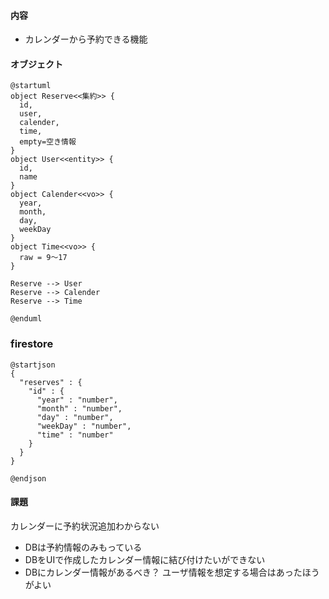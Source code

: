 #### 内容
- カレンダーから予約できる機能
  

#### オブジェクト 
```plantuml
@startuml
object Reserve<<集約>> {
  id,
  user,
  calender,
  time,
  empty=空き情報
}
object User<<entity>> {
  id,
  name
}
object Calender<<vo>> {
  year,
  month,
  day,
  weekDay
}
object Time<<vo>> {
  raw = 9～17
}

Reserve --> User
Reserve --> Calender
Reserve --> Time

@enduml
```
### firestore
```plantuml
@startjson
{
  "reserves" : {
    "id" : {
      "year" : "number",
      "month" : "number",
      "day" : "number",
      "weekDay" : "number",
      "time" : "number"
    }
  }
}

@endjson
```

#### 課題
カレンダーに予約状況追加わからない
- DBは予約情報のみもっている
- DBをUIで作成したカレンダー情報に結び付けたいができない
- DBにカレンダー情報があるべき？
  ユーザ情報を想定する場合はあったほうがよい
